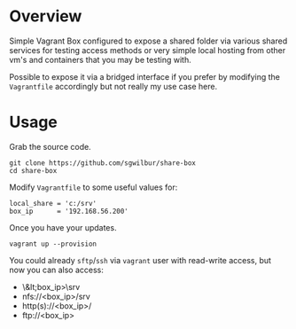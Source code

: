 # Overview

Simple Vagrant Box configured to expose a shared folder via various shared services for testing access methods or very simple local hosting from other vm's and containers that you may be testing with.

Possible to expose it via a bridged interface if you prefer by modifying the `Vagrantfile` accordingly but not really my use case here.

# Usage

Grab the source code.

    git clone https://github.com/sgwilbur/share-box
    cd share-box

Modify `Vagrantfile` to some useful values for:

    local_share = 'c:/srv'
    box_ip      = '192.168.56.200'

Once you have your updates.

    vagrant up --provision

You could already `sftp`/`ssh` via `vagrant` user with read-write access, but now you can also access:
 * \\\&lt;box_ip&gt;\srv
 * nfs://&lt;box_ip&gt;/srv
 * http(s)://&lt;box_ip&gt;/
 * ftp://&lt;box_ip&gt;
